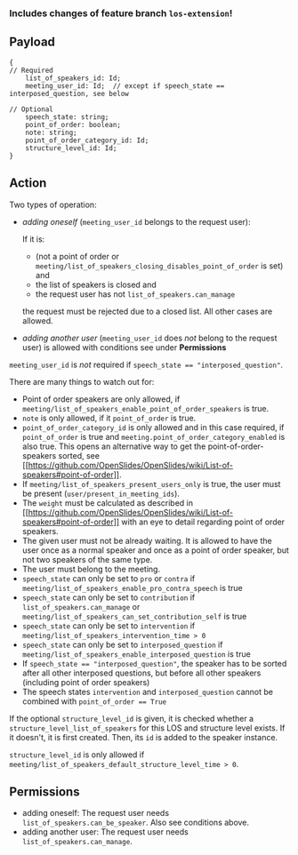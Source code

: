 ### Includes changes of feature branch `los-extension`!

## Payload
```
{
// Required
    list_of_speakers_id: Id;
    meeting_user_id: Id;  // except if speech_state == interposed_question, see below

// Optional
    speech_state: string;
    point_of_order: boolean;
    note: string;
    point_of_order_category_id: Id;
    structure_level_id: Id;
}
```

## Action
Two types of operation:
- *adding oneself* (`meeting_user_id` belongs to the request user):

  If it is:
  - (not a point of order or `meeting/list_of_speakers_closing_disables_point_of_order` is set) and
  - the list of speakers is closed and
  - the request user has not `list_of_speakers.can_manage`

  the request must be rejected due to a closed list. All other cases are allowed.

- *adding another user* (`meeting_user_id` does *not* belong to the request user) is allowed with
  conditions see under **Permissions**

`meeting_user_id` is _not_ required if `speech_state == "interposed_question"`.

There are many things to watch out for:
- Point of order speakers are only allowed, if `meeting/list_of_speakers_enable_point_of_order_speakers` is true.
- `note` is only allowed, if it `point_of_order` is true.
- `point_of_order_category_id` is only allowed and in this case required, if `point_of_order` is true and `meeting.point_of_order_category_enabled` is also true. This opens an alternative way to get the point-of-order-speakers sorted, see [[https://github.com/OpenSlides/OpenSlides/wiki/List-of-speakers#point-of-order]].
- If `meeting/list_of_speakers_present_users_only` is true, the user must be present (`user/present_in_meeting_ids`).
- The `weight` must be calculated as described in [[https://github.com/OpenSlides/OpenSlides/wiki/List-of-speakers#point-of-order]] with an eye to detail regarding point of order speakers.
- The given user must not be already waiting. It is allowed to have the user once as a normal speaker and once as a point of order speaker, but not two speakers of the same type.
- The user must belong to the meeting.
- `speech_state` can only be set to `pro` or `contra` if `meeting/list_of_speakers_enable_pro_contra_speech` is true
- `speech_state` can only be set to `contribution` if `list_of_speakers.can_manage` or
  `meeting/list_of_speakers_can_set_contribution_self` is true
- `speech_state` can only be set to `intervention` if `meeting/list_of_speakers_intervention_time > 0`
- `speech_state` can only be set to `interposed_question` if
  `meeting/list_of_speakers_enable_interposed_question` is true
- If `speech_state == "interposed_question"`, the speaker has to be sorted after all other
  interposed questions, but before all other speakers (including point of order speakers)
- The speech states `intervention` and `interposed_question` cannot be combined with `point_of_order == True`

If the optional `structure_level_id` is given, it is checked whether a
`structure_level_list_of_speakers` for this LOS and structure level exists. If it doesn't, it is
first created. Then, its `id` is added to the speaker instance.

`structure_level_id` is only allowed if `meeting/list_of_speakers_default_structure_level_time > 0`.

## Permissions
- adding oneself: The request user needs `list_of_speakers.can_be_speaker`. Also see conditions above.
- adding another user: The request user needs `list_of_speakers.can_manage`.
